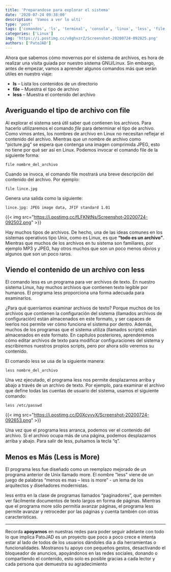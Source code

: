 ```yaml
---
title: 'Preparandose para explorar el sistema'
date: '2020-07-24 09:38:00'
description: 'Vamos a ver lo ulti'
type: 'post'
tags: ['comandos', 'ls', 'terminal', 'consola', 'linux', 'less', 'file']
categories: ['Linux']
img: 'https://i.postimg.cc/v8ghvzrZ/Screenshot-20200724-092825.png'
authors: ['PatoJAD']
---
```


Ahora que sabemos cómo movernos por el sistema de archivos, es hora de realizar una visita guiada por nuestro sistema GNU/Linux. Sin embargo, antes de empezar, vamos a aprender algunos comandos más que serán útiles en nuestro viaje:

-   **ls** – Lista los contenidos de un directorio
-   **file** – Muestra el tipo de archivo
-   **less** – Muestra el contenido del archivo

## Averiguando el tipo de archivo con file

Al explorar el sistema será útil saber qué contienen los archivos. Para hacerlo utilizaremos el comando _file_ para determinar el tipo de archivo. Como vimos antes, los nombres de archivo en Linux no necesitan reflejar el contenido del archivo. Mientras que un nombre de archivo como “picture.jpg” se espera que contenga una imagen comprimida JPEG, esto no tiene por qué ser así en Linux. Podemos invocar el comando file de la siguiente forma:

    file nombre_del_archivo

Cuando se invoca, el comando file mostrará una breve descripción del contenido del archivo. Por ejemplo:

    file lince.jpg

Genera una salida como la siguiente:

    lince.jpg: JPEG image data, JFIF standard 1.01

{{< img src="https://i.postimg.cc/fLFKNtNs/Screenshot-20200724-092502.png" >}}

Hay muchos tipos de archivos. De hecho, una de las ideas comunes en los sistemas operativos tipo Unix, como es Linux, es que **“todo es un archivo”**. Mientras que muchos de los archivos en tu sistema son familiares, por ejemplo MP3 y JPEG, hay otros muchos que son un poco menos obvios y algunos que son un poco raros.

## Viendo el contenido de un archivo con less

El comando less es un programa para ver archivos de texto. En nuestro sistema Linux, hay muchos archivos que contienen texto legible por humanos. El programa less proporciona una forma adecuada para examinarlos.

¿Para qué querríamos examinar archivos de texto? Porque muchos de los archivos que contienen la configuración del sistema (llamados archivos de configuración) están almacenados en este formato, y ser capaces de leerlos nos permite ver cómo funciona el sistema por dentro. Además, muchos de los programas que el sistema utiliza (llamados scripts) están almacenados en este formato. En capítulos posteriores, aprenderemos cómo editar archivos de texto para modificar configuraciones del sistema y escribiremos nuestros propios scripts, pero por ahora sólo veremos su contenido.

El comando less se usa de la siguiente manera:

    less nombre_del_archivo

Una vez ejecutado, el programa less nos permite desplazarnos arriba y abajo a través de un archivo de texto. Por ejemplo, para examinar el archivo que define todas las cuentas de usuario del sistema, usamos el siguiente comando:

    less /etc/passwd

{{< img src="https://i.postimg.cc/D0XcyvvX/Screenshot-20200724-092653.png" >}}

Una vez que el programa less arranca, podemos ver el contenido del archivo. Si el archivo ocupa más de una página, podemos desplazarnos arriba y abajo. Para salir de less, pulsamos la tecla “q”.

## Menos es Más (Less is More)

El programa less fue diseñado como un reemplazo mejorado de un programa anterior de Unix llamado more. El nombre "less" viene de un juego de palabras “menos es mas – less is more” - un lema de los arquitectos y diseñadores modernistas.

less entra en la clase de programas llamados “paginadores”, que permiten ver fácilmente documentos de texto largos en forma de páginas. Mientras que el programa more sólo permitía avanzar páginas, el programa less permite avanzar y retroceder por las páginas y cuenta también con otras características.

---

Recorda **apoyarnos** en nuestras redes para poder seguir adelante con todo lo que implica PatoJAD es un proyecto que poco a poco crece e intenta estar al lado de todos de los usuarios dándoles dia a dia herramientas o funcionalidades. Mostranos tu apoyo con pequeños gestos, desactivando el bloqueador de anuncios, apoyándonos en las redes sociales, donando o compartiendo el contenido, esto solo es posible gracias a cada lector y cada persona que demuestra su agradecimiento
